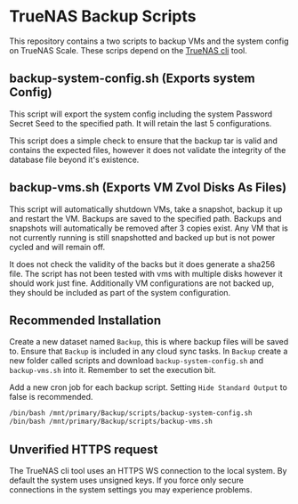 # TrueNAS Backup Scripts #

This repository contains a two scripts to backup VMs and the system config on TrueNAS Scale.
These scrips depend on the [TrueNAS cli](https://github.com/truenas/midcli) tool.

## backup-system-config.sh (Exports system Config) ##
This script will export the system config including the system Password Secret Seed to the specified path. It will retain the last 5 configurations.

This script does a simple check to ensure that the backup tar is valid and contains the expected files, however it does not validate the integrity of the database file beyond it's existence.

## backup-vms.sh (Exports VM Zvol Disks As Files) ##
This script will automatically shutdown VMs, take a snapshot, backup it up and restart the VM. Backups are saved to the specified path. Backups and snapshots will automatically be removed after 3 copies exist. Any VM that is not currently running is still snapshotted and backed up but is not power cycled and will remain off.

It does not check the validity of the backs but it does generate a sha256 file. The script has not been tested with vms with multiple disks however it should work just fine. Additionally VM configurations are not backed up, they should be included as part of the system configuration.

## Recommended Installation ##
Create a new dataset named `Backup`, this is where backup files will be saved to. Ensure that `Backup` is included in any cloud sync tasks. In `Backup` create a new folder called scripts and download `backup-system-config.sh` and `backup-vms.sh` into it. Remember to set the execution bit.

Add a new cron job for each backup script. Setting `Hide Standard Output` to false is recommended.
```bash
/bin/bash /mnt/primary/Backup/scripts/backup-system-config.sh
/bin/bash /mnt/primary/Backup/scripts/backup-vms.sh
```

## Unverified HTTPS request ##
The TrueNAS cli tool uses an HTTPS WS connection to the local system. By default the system uses unsigned keys. If you force only secure connections in the system settings you may experience problems.